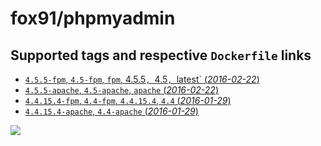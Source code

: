 # fox91/phpmyadmin

## Supported tags and respective `Dockerfile` links

-   [`4.5.5-fpm`, `4.5-fpm`, `fpm`, 4.5.5`, `4.5`, `latest` (*2016-02-22*)](https://github.com/fox91/docker-phpmyadmin/blob/master/Dockerfile)
-   [`4.5.5-apache`, `4.5-apache`, `apache` (*2016-02-22*)](https://github.com/fox91/docker-phpmyadmin/blob/master/4.5-apache/Dockerfile)
-   [`4.4.15.4-fpm`, `4.4-fpm`, `4.4.15.4`, `4.4` (*2016-01-29*)](https://github.com/fox91/docker-phpmyadmin/blob/master/4.4-fpm/Dockerfile)
-   [`4.4.15.4-apache`, `4.4-apache` (*2016-01-29*)](https://github.com/fox91/docker-phpmyadmin/blob/master/4.4-apache/Dockerfile)

[![](https://badge.imagelayers.io/fox91/phpmyadmin:latest.svg)](https://imagelayers.io/?images=fox91/phpmyadmin:4.5.5-fpm,fox91/phpmyadmin:4.5.5-apache,fox91/phpmyadmin:4.4.15.4-fpm,fox91/phpmyadmin:4.4.15.4-apache)

